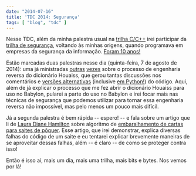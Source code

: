```yaml
---
date: "2014-07-16"
title: 'TDC 2014: Segurança'
tags: [ "blog", "tdc" ]
---
```

Nesse TDC, além da minha palestra usual na [trilha C/C++](http://www.thedevelopersconference.com.br/tdc/2014/saopaulo/trilha-c-e-cmaismais) irei participar da [trilha de segurança](http://www.thedevelopersconference.com.br/tdc/2014/saopaulo/trilha-seguranca), voltando às minhas origens, quando programava em empresas da segurança da informação. [Foram 10 anos!](/caloni)

Estão marcadas duas palestras nesse dia (quinta-feira, 7 de agosto de 2014): uma já ministradas [outras](/engenharia-reversa-em-itajuba) [vezes](/tdc-2011) sobre o processo de engenharia reversa do dicionário Houaiss, que gerou tantas discussões nos comentários e [versões alternativas](/houaiss-no-kindle) (inclusive [em Python!](http://www.caloni.com.br/houaiss-para-babylon-em-python)) do código. Aqui, além de já explicar o processo que me fez abrir o dicionário Houaiss para uso no Babylon, pularei a parte do uso no Babylon e irei focar mais nas técnicas de segurança que podemos utilizar para tornar essa engenharia reversa não impossível, mas pelo menos um pouco mais difícil.

Já a segunda palestra é bem rápida -- espero! -- e fala sobre um artigo que li de [Laura Diane Hamilton](http://www.lauradhamilton.com/) sobre algoritmo de [embaralhamento de cartas para saites de pôquer](http://www.lauradhamilton.com/random-lessons-online-poker-exploit). Esse artigo, que irei demonstrar, explica diversas falhas do código de um saite e eu tentarei explicar brevemente maneiras de se aproveitar dessas falhas, além -- é claro -- de como se proteger contra isso!

Então é isso aí, mais um dia, mais uma trilha, mais bits e bytes. Nos vemos por lá!

